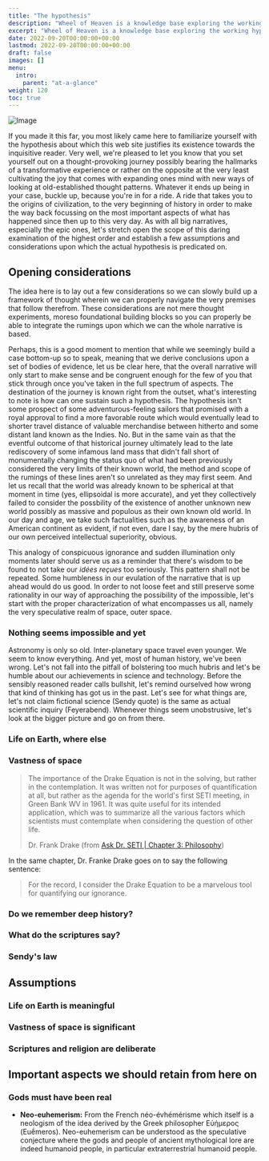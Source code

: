 ```yaml
---
title: "The hypothesis"
description: "Wheel of Heaven is a knowledge base exploring the working hypothesis that life on Earth was intelligently designed by an extraterrestrial civilization, the so-called Elohim."
excerpt: "Wheel of Heaven is a knowledge base exploring the working hypothesis that life on Earth was intelligently designed by an extraterrestrial civilization, the so-called Elohim."
date: 2022-09-20T00:00:00+00:00
lastmod: 2022-09-20T00:00:00+00:00
draft: false
images: []
menu:
  intro:
    parent: "at-a-glance"
weight: 120
toc: true
---
```


![Image](images/moodscape_02.jpg "moodscape_02")

If you made it this far, you most likely came here to familiarize yourself with the hypothesis about which this web site justifies its existence towards the inquisitive reader. Very well, we're pleased to let you know that you set yourself out on a thought-provoking journey possibly bearing the hallmarks of a transformative experience or rather on the opposite at the very least cultivating the joy that comes with expanding ones mind with new ways of looking at old-established thought patterns. Whatever it ends up being in your case, buckle up, because you're in for a ride. A ride that takes you to the origins of civilization, to the very beginning of history in order to make the way back focussing on the most important aspects of what has happened since then up to this very day. As with all big narratives, especially the epic ones, let's stretch open the scope of this daring examination of the highest order and establish a few assumptions and considerations upon which the actual hypothesis is predicated on.

## Opening considerations

The idea here is to lay out a few considerations so we can slowly build up a framework of thought wherein we can properly navigate the very premises that follow therefrom. These considerations are not mere thought experiments, moreso foundational building blocks so you can properly be able to integrate the rumings upon which we can the whole narrative is based.

Perhaps, this is a good moment to mention that while we seemingly build a case bottom-up so to speak, meaning that we derive conclusions upon a set of bodies of evidence, let us be clear here, that the overall narrative will only start to make sense and be congruent enough for the few of you that stick through once you've taken in the full spectrum of aspects. The destination of the journey is known right from the outset, what's interesting to note is how can one sustain such a hypothesis. The hypothesis isn't some prospect of some adventurous-feeling sailors that promised with a royal approval to find a more favorable route which would eventually lead to shorter travel distance of valuable merchandise between hitherto and some distant land known as the Indies. No. But in the same vain as that the eventful outcome of that historical journey ultimately lead to the late rediscovery of some infamous land mass that didn't fall short of monumentally changing the status quo of what had been previously considered the very limits of their known world, the method and scope of the rumings of these lines aren't so unrelated as they may first seem. And let us recall that the world was already known to be spherical at that moment in time (yes, ellipsoidal is more accurate), and yet they collectively failed to consider the possbility of the existence of another unknown new world possibly as massive and populous as their own known old world. In our day and age, we take such factualities such as the awareness of an American continent as evident, if not even, dare I say, by the mere hubris of our own perceived intellectual superiority, obvious.

This analogy of conspicuous ignorance and sudden illumination only moments later should serve us as a reminder that there's wisdom to be found to not take our _idées reçues_ too seriously. This pattern shall not be repeated. Some humbleness in our evulation of the narrative that is up ahead would do us good. In order to not loose feet and still preserve some rationality in our way of approaching the possibility of the impossible, let's start with the proper characterization of what encompasses us all, namely the very speculative realm of space, outer space.

### Nothing seems impossible and yet

Astronomy is only so old. Inter-planetary space travel even younger. We seem to know everything. And yet, most of human history, we've been wrong. Let's not fall into the pitfall of bolstering too much hubris and let's be humble about our achievements in science and technology. Before the sensibly reasoned reader calls bullshit, let's remind ourselved how wrong that kind of thinking has got us in the past. Let's see for what things are, let's not claim fictional science (Sendy quote) is the same as actual scientific inquiry (Feyerabend). Whenever things seem unobstrusive, let's look at the bigger picture and go on from there.

### Life on Earth, where else

### Vastness of space

> The importance of the Drake Equation is not in the solving, but rather in the contemplation. It was written not for purposes of quantification at all, but rather as the agenda for the world's first SETI meeting, in Green Bank WV in 1961. It was quite useful for its intended application, which was to summarize all the various factors which scientists must contemplate when considering the question of other life.
>
> Dr. Frank Drake (from [Ask Dr. SETI | Chapter 3: Philosophy](http://www.setileague.org/askdr/drake.htm))

In the same chapter, Dr. Franke Drake goes on to say the following sentence:

> For the record, I consider the Drake Equation to be a marvelous tool for quantifying our ignorance.

### Do we remember deep history?

### What do the scriptures say?

### Sendy's law

## Assumptions

### Life on Earth is meaningful

### Vastness of space is significant

### Scriptures and religion are deliberate

## Important aspects we should retain from here on

### Gods must have been real

- **Neo-euhemerism:** From the French néo-évhémérisme which itself is a neologism of the idea derived by the Greek philosopher Εὐήμερος (Euḗmeros). Neo-euhemerism can be understood as the speculative conjecture where the gods and people of ancient mythological lore are indeed humanoid people, in particular extraterrestrial humanoid people.

